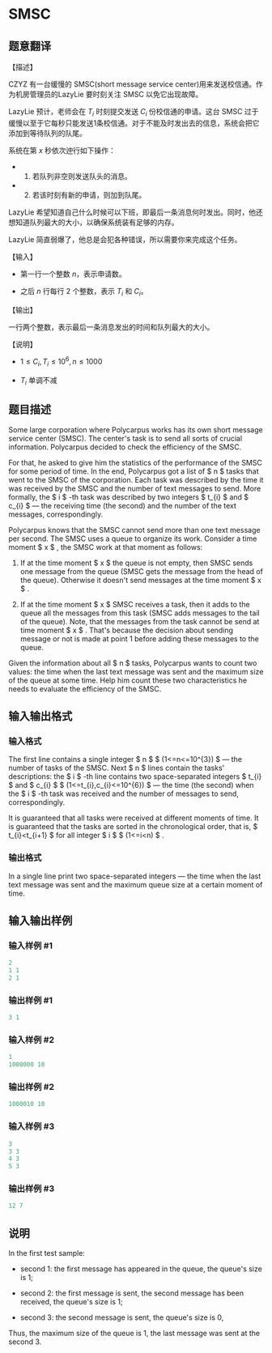 # SMSC

## 题意翻译

【描述】

CZYZ 有一台缓慢的 SMSC(short message service center)用来发送校信通。作为机房管理员的LazyLie 要时刻关注 SMSC 以免它出现故障。

LazyLie 预计，老师会在 $T_i$ 时刻提交发送 $C_i$ 份校信通的申请。这台 SMSC 过于缓慢以至于它每秒只能发送$1$条校信通。对于不能及时发出去的信息，系统会把它添加到等待队列的队尾。

系统在第 $x$ 秒依次迚行如下操作：

- 1) 若队列非空则发送队头的消息。

- 2) 若该时刻有新的申请，则加到队尾。

LazyLie 希望知道自己什么时候可以下班，即最后一条消息何时发出。同时，他还想知道队列最大的大小，以确保系统装有足够的内存。

LazyLie 简直弱爆了，他总是会犯各种错误，所以需要你来完成这个任务。

【输入】

- 第一行一个整数 $n$，表示申请数。

- 之后 $n$ 行每行 $2$ 个整数，表示 $T_i$ 和 $C_i$。

【输出】

一行两个整数，表示最后一条消息发出的时间和队列最大的大小。

【说明】

- $1 ≤ C_i,T_i ≤ 10^6 ,n ≤ 1000$

- $T_i$ 单调不减 

## 题目描述

Some large corporation where Polycarpus works has its own short message service center (SMSC). The center's task is to send all sorts of crucial information. Polycarpus decided to check the efficiency of the SMSC.

For that, he asked to give him the statistics of the performance of the SMSC for some period of time. In the end, Polycarpus got a list of $ n $ tasks that went to the SMSC of the corporation. Each task was described by the time it was received by the SMSC and the number of text messages to send. More formally, the $ i $ -th task was described by two integers $ t_{i} $ and $ c_{i} $ — the receiving time (the second) and the number of the text messages, correspondingly.

Polycarpus knows that the SMSC cannot send more than one text message per second. The SMSC uses a queue to organize its work. Consider a time moment $ x $ , the SMSC work at that moment as follows:

1. If at the time moment $ x $ the queue is not empty, then SMSC sends one message from the queue (SMSC gets the message from the head of the queue). Otherwise it doesn't send messages at the time moment $ x $ .

2. If at the time moment $ x $ SMSC receives a task, then it adds to the queue all the messages from this task (SMSC adds messages to the tail of the queue). Note, that the messages from the task cannot be send at time moment $ x $ . That's because the decision about sending message or not is made at point 1 before adding these messages to the queue.

Given the information about all $ n $ tasks, Polycarpus wants to count two values: the time when the last text message was sent and the maximum size of the queue at some time. Help him count these two characteristics he needs to evaluate the efficiency of the SMSC.

## 输入输出格式

### 输入格式

The first line contains a single integer $ n $ $ (1<=n<=10^{3}) $ — the number of tasks of the SMSC. Next $ n $ lines contain the tasks' descriptions: the $ i $ -th line contains two space-separated integers $ t_{i} $ and $ c_{i} $ $ (1<=t_{i},c_{i}<=10^{6}) $ — the time (the second) when the $ i $ -th task was received and the number of messages to send, correspondingly.

It is guaranteed that all tasks were received at different moments of time. It is guaranteed that the tasks are sorted in the chronological order, that is, $ t_{i}&lt;t_{i+1} $ for all integer $ i $ $ (1<=i&lt;n) $ .

### 输出格式

In a single line print two space-separated integers — the time when the last text message was sent and the maximum queue size at a certain moment of time.

## 输入输出样例

### 输入样例 #1

```cpp
2
1 1
2 1

```
### 输出样例 #1

```cpp
3 1

```
### 输入样例 #2

```cpp
1
1000000 10

```
### 输出样例 #2

```cpp
1000010 10

```
### 输入样例 #3

```cpp
3
3 3
4 3
5 3

```
### 输出样例 #3

```cpp
12 7

```
## 说明

In the first test sample:

- second 1: the first message has appeared in the queue, the queue's size is 1;

- second 2: the first message is sent, the second message has been received, the queue's size is 1;

- second 3: the second message is sent, the queue's size is 0,

Thus, the maximum size of the queue is 1, the last message was sent at the second 3.

